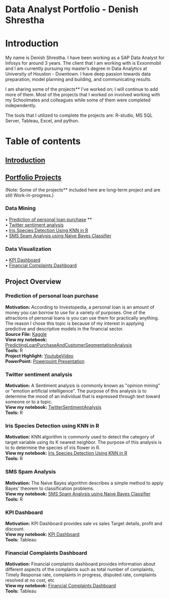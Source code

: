 # Data Analyst Portfolio - Denish Shrestha



# Introduction
My name is Denish Shrestha. I have been working as a SAP Data Analyst for Infosys for around 3 years. The client that I am working with is Exxonmobil and I am currently pursuing my master’s degree in Data Analytics at University of Houston - Downtown. I have deep passion towards data preparation, model planning and building, and communicating results. 

I am sharing some of the projects** I've worked on; I will continue to add more of them. Most of the projects that I worked on involved working with my Schoolmates and colleagues while some of them were completed independently.

The tools that I utilized to complete the projects are:
R-studio, MS SQL Server, Tableau, Excel, and python.

# Table of contents    
 ## [Introduction](#Introduction) <br/>
 ## [Portfolio Projects](#Portfolio-Projects) <br/>
 (Note: Some of the projects\** included here are long-term project and are still Work-in-progress.)
   ### Data Mining
   • [Prediction of personal loan purchase](#Prediction-of-personal-loan-purchase) **  <br>
   • [Twitter sentiment analysis](#Twitter-sentiment-analysis) <br/>
   • [Iris Species Detection Using KNN in R](#Iris-Species-Detection-Using-KNN-in-R) <br/>
   • [SMS Spam Analysis using Naive Bayes Classifier](#SMS-Spam-Analysis) <br/>
   
   ### Data Visualization
   • [KPI Dashboard](#KPI-Dashboard) <br/>
   • [Financial Complaints Dashboard](#Financial-Complaints-Dashboard) <br/>
   
  
   
## Project Overview
### Prediction of personal loan purchase
   **Motivation:** <span>  According to Investopedia, a personal loan is an amount of money you can borrow to use for a variety of purposes. One of the attractions of personal loans is you can use them for practically anything. The reason I chose this topic is because of my interest in applying predictive and descriptive models in the financial sector. <span>  <br>
   **Source File:** [Kaggle](https://www.kaggle.com/datasets/teertha/personal-loan-modeling) <br>
   **View my notebook:** [PredictingLoanPurchaseAndCustomerSegmentationAnalysis](https://github.com/denish5300/Prediction-of-Personal-Loan-Purchase-Customer-Segmentation-Analysis/blob/main/Bank_Personal_Loan_Original.csv)<br>
   **Tools:** R <br>
   **Project Highlight:** [YoutubeVideo](https://www.youtube.com/watch?v=CM71NL_BHHc) <br>
   **PowerPoint:** [Powerpoint Presentation](https://github.com/denish5300/Prediction-of-Personal-Loan-Purchase-Customer-Segmentation-Analysis/blob/main/PersonalLoanProjectPresentation.pptx) <br>
 
### Twitter sentiment analysis
   **Motivation:** <span> A Sentiment analysis is commonly known as "opinion mining" or "emotion artificial intelligence". The purpose of this analysis                             is to determine the mood of an individual that is expressed through text toward someone or to a topic. <span>  <br>
   **View my notebook:** [TwitterSentimentAnalysis](https://github.com/denish5300/Twitter-Sentiment-Analysis-using-R)  <br>
   **Tools:** R
    
### Iris Species Detection using KNN in R
  **Motivation:** <span> KNN algorithm is commonly used to detect the category of target variable using its K nearest neighbor. The purpose of this analysis is to
             to determine the species of iris flower in R. <span>  <br>
  **View my notebook:** [Iris Species Detection Using KNN in R](https://github.com/denish5300/Iris-Species-Detection-Using-KNN-in-R)  <br>
   **Tools:** R
 
### SMS Spam Analysis
  **Motivation:** <span>  The Naive Bayes algorithm describes a simple method to apply Bayes' theorem to classification problems. <span>  <br>
  **View my notebook:** [SMS Spam Analysis using Naive Bayes Classifier](https://github.com/denish5300/SMS-Spam-Analysis)  <br>
   **Tools:** R 
 
 ### KPI Dashboard
  **Motivation:** <span>  KPI Dashboard provides sale vs sales Target details, profit and discount. <span>  <br>
  **View my notebook:** [KPI Dashboard](https://github.com/denish5300/KPI-Dashboard)  <br>
   **Tools:** Tableau
 
  ### Financial Complaints Dashboard
  **Motivation:** <span>  Financial complaints dashboard provides information about different aspects of the complaints such as total number of complaints,
     Timely Response rate, complaints in progress, disputed rate, complaints resolved at no cost, etc <span>  <br>
  **View my notebook:** [Financial Complaints Dashboard](https://github.com/denish5300/Financial-Complaints-Dashboard)  <br>
   **Tools:** Tableau
 
    
